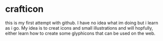 crafticon
=========
this is my first attempt with github. I have no idea what im doing but i learn as i go. My idea is to creat icons and small illustrations and will hopfully, either learn how to create some glyphicons that can be used on the web.
